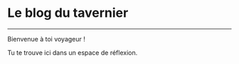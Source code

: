 # Le blog du tavernier

---

Bienvenue à toi voyageur !

Tu te trouve ici dans un espace de réflexion.